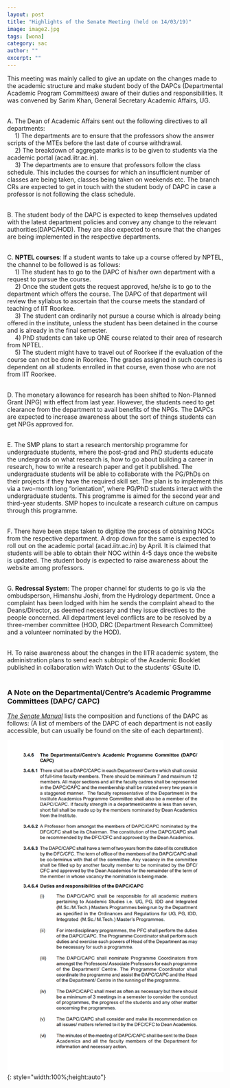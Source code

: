 ```yaml
---
layout: post
title: "Highlights of the Senate Meeting (held on 14/03/19)"
image: image2.jpg
tags: [wona]
category: sac
author: ""
excerpt: ""
---
```


This meeting was mainly called to give an update on the changes made to the academic structure and make student body of the DAPCs (Departmental Academic Program Committees) aware of their duties and responsibilities. It was convened by Sarim Khan, General Secretary Academic Affairs, UG.
<br><br>

A. The Dean of Academic Affairs sent out the following directives to all departments:<br>
  &emsp;  1) The departments are to ensure that the professors show the answer scripts of the MTEs before the last date of course withdrawal.<br>
  &emsp;  2)  The breakdown of aggregate marks is to be given to students via the academic portal (acad.iitr.ac.in).<br>
  &emsp;  3)  The departments are to ensure that professors follow the class schedule. This includes the courses for which an insufficient number of classes are being taken, classes being taken on weekends etc. The branch CRs are expected to get in touch with the student body of DAPC in case a professor is not following the class schedule.
<br><br>

B. The student body of the DAPC is expected to keep themselves updated with the latest department policies and convey any change to the relevant authorities(DAPC/HOD). They are also expected to ensure that the changes are being implemented in the respective departments.
<br><br>

C. __NPTEL courses__: If a student wants to take up a course offered by NPTEL, the channel to be followed is as follows:<br>
  &emsp;  1) The student has to go to the DAPC of his/her own department with a request to pursue the course.<br>
  &emsp;  2) Once the student gets the request approved, he/she is to go to the department which offers the course. The DAPC of that department will review the syllabus to ascertain that the course meets the standard of teaching of IIT Roorkee.<br>
  &emsp;  3) The student can ordinarily not pursue a course which is already being offered in the institute, unless the student has been detained in the course and is already in the final semester.<br>
  &emsp;  4) PhD students can take up ONE course related to their area of research from NPTEL.<br>
  &emsp;  5) The student might have to travel out of Roorkee if the evaluation of the course can not be done in Roorkee. The grades assigned in such courses is dependent on all students enrolled in that course, even those who are not from IIT Roorkee.
<br><br>

D. The monetary allowance for research has been shifted to Non-Planned Grant (NPG) with    effect from last year. However, the students need to get clearance from the department to avail benefits of the NPGs. The DAPCs are expected to increase awareness about the sort of things students can get NPGs approved for.
<br><br>

E. The SMP plans to start a research mentorship programme for undergraduate students, where the post-grad and PhD students educate the undergrads on what research is, how to go about building a career in research, how to write a research paper and get it published. The undergraduate students will be able to collaborate with the PG/PhDs on their projects if they have the required skill set. The plan is to implement this via a two-month long “orientation”, where PG/PhD students interact with the undergraduate students. This programme is aimed for the second year and third-year students. SMP hopes to inculcate a research culture on campus through this programme.
<br><br>

F. There have been steps taken to digitize the process of obtaining NOCs from the respective department. A drop down for the same is expected to roll out on the academic portal (acad.iitr.ac.in) by April. It is claimed that students will be able to obtain their NOC within 4-5 days once the website is updated. The student body is expected to raise awareness about the website among professors.
<br><br>

G. __Redressal System__: The proper channel for students to go is via the ombudsperson, Himanshu Joshi, from the Hydrology department. Once a complaint has been lodged with him he sends the complaint ahead to the Deans/Director, as deemed necessary and they issue directives to the people concerned. 
All department level conflicts are to be resolved by a three-member committee (HOD, DRC (Department Research Committee) and a volunteer nominated by the HOD).
<br><br>

H. To raise awareness about the changes in the IITR academic system, the administration plans to send each subtopic of the Academic Booklet published in collaboration with Watch Out to the students’ GSuite ID.
<br><br>

### A Note on the Departmental/Centre’s Academic Programme Committees (DAPC/ CAPC) 

<span style="color:#0645AD">[_The Senate Manual_]( https://www.iitr.ac.in/Main/uploads/File/RTI/2016/senate%20manual(17092015).pdf )</span> lists the composition and functions of the DAPC as follows:
(A list of members of the DAPC of each department is not easily accessible, but can usually be found on the site of each department).

![pic](/images/posts/image1.png){: style="width:100%;height:auto"}
